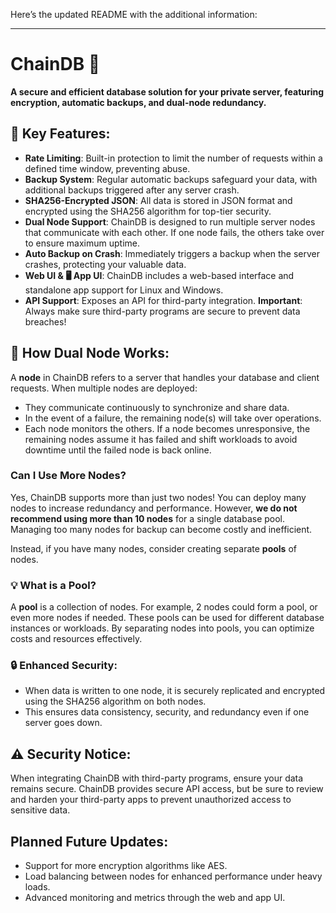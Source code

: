 Here’s the updated README with the additional information:

---

# ChainDB 🚀

**A secure and efficient database solution for your private server, featuring encryption, automatic backups, and dual-node redundancy.**

## 🌟 Key Features:
- **Rate Limiting**: Built-in protection to limit the number of requests within a defined time window, preventing abuse.
- **Backup System**: Regular automatic backups safeguard your data, with additional backups triggered after any server crash.
- **SHA256-Encrypted JSON**: All data is stored in JSON format and encrypted using the SHA256 algorithm for top-tier security.
- **Dual Node Support**: ChainDB is designed to run multiple server nodes that communicate with each other. If one node fails, the others take over to ensure maximum uptime.
- **Auto Backup on Crash**: Immediately triggers a backup when the server crashes, protecting your valuable data.
- **Web UI & 🖥️ App UI**: ChainDB includes a web-based interface and standalone app support for Linux and Windows.
- **API Support**: Exposes an API for third-party integration. **Important**: Always make sure third-party programs are secure to prevent data breaches!

## 🔧 How Dual Node Works:
A **node** in ChainDB refers to a server that handles your database and client requests. When multiple nodes are deployed:
- They communicate continuously to synchronize and share data.
- In the event of a failure, the remaining node(s) will take over operations.
- Each node monitors the others. If a node becomes unresponsive, the remaining nodes assume it has failed and shift workloads to avoid downtime until the failed node is back online.

### Can I Use More Nodes?
Yes, ChainDB supports more than just two nodes! You can deploy many nodes to increase redundancy and performance. However, **we do not recommend using more than 10 nodes** for a single database pool. Managing too many nodes for backup can become costly and inefficient.

Instead, if you have many nodes, consider creating separate **pools** of nodes.

### 💡 What is a Pool?
A **pool** is a collection of nodes. For example, 2 nodes could form a pool, or even more nodes if needed. These pools can be used for different database instances or workloads. By separating nodes into pools, you can optimize costs and resources effectively.

### 🔒 Enhanced Security:
- When data is written to one node, it is securely replicated and encrypted using the SHA256 algorithm on both nodes.
- This ensures data consistency, security, and redundancy even if one server goes down.


## ⚠️ Security Notice:
When integrating ChainDB with third-party programs, ensure your data remains secure. ChainDB provides secure API access, but be sure to review and harden your third-party apps to prevent unauthorized access to sensitive data.


## Planned Future Updates:
-  Support for more encryption algorithms like AES.
-  Load balancing between nodes for enhanced performance under heavy loads.
-  Advanced monitoring and metrics through the web and app UI.
